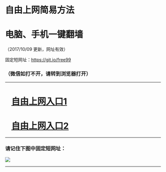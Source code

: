 ﻿# 自由上网简易方法

# 电脑、手机一键翻墙

（2017/10/09 更新，网址有效）

固定短网址：https://git.io/free99

### （微信如打不开，请转到浏览器打开）


***





# &nbsp;&nbsp; <a href="http://ft1037729677.fwq-tz-1001.info/fwqtz01.html?t=10090012458 " target="_blank">自由上网入口1</a>
# &nbsp;&nbsp; <a href="http://ft367616107.fwq-tz-1002.info/fwqtz02.html?t=100900128797 " target="_blank">自由上网入口2</a>
***

### 请记住下图中固定短网址：

<img src="https://s3-us-west-2.amazonaws.com/fwq-1001/yjfq-20170905okok.png" /> 


***


